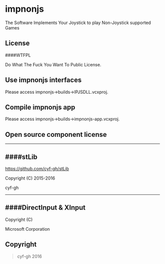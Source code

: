 # impnonjs

The Software Implements Your Joystick to play Non-Joystick supported Games
## License
####WTFPL

Do What The Fuck You Want To Public License.

## Use impnonjs interfaces
Please access impnonjs->builds->IPJSDLL.vcxproj.

## Compile impnonjs app
Please access impnonjs->builds->impnonjs-app.vcxproj.

## Open source component license

---
####stLib
---
https://github.com/cyf-gh/stLib

Copyright (C) 2015-2016

cyf-gh
 
---
####DirectInput & XInput
---
 
Copyright (C)
 
Microsoft Corporation
 
## Copyright
> cyf-gh 2016
